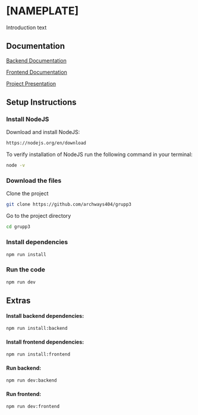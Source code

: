 
# [NAMEPLATE]

Introduction text


## Documentation

[Backend Documentation](https://github.com/archways404/grupp3/blob/main/docs/doc_backend.md)

[Frontend Documentation](https://github.com/archways404/grupp3/blob/main/docs/doc_frontend.md)

[Project Presentation](https://github.com/archways404/grupp3/blob/main/docs/doc_presentation.md)



## Setup Instructions

### Install NodeJS
Download and install NodeJS:

```bash
https://nodejs.org/en/download
```

To verify installation of NodeJS run the following command in your terminal:

```bash
node -v
```


### Download the files

Clone the project

```bash
git clone https://github.com/archways404/grupp3
```

Go to the project directory

```bash
cd grupp3
```

### Install dependencies

```bash
npm run install
```

### Run the code

```bash
npm run dev
```

## Extras

#### Install backend dependencies:
```bash
npm run install:backend
```

#### Install frontend dependencies:
```bash
npm run install:frontend
```


#### Run backend:
```bash
npm run dev:backend
```

#### Run frontend:
```bash
npm run dev:frontend
```





